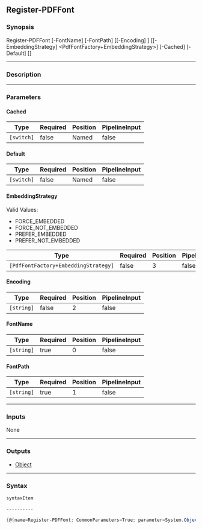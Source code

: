 Register-PDFFont
----------------




### Synopsis

Register-PDFFont [-FontName] <string> [-FontPath] <string> [[-Encoding] <string>] [[-EmbeddingStrategy] <PdfFontFactory+EmbeddingStrategy>] [-Cached] [-Default] [<CommonParameters>]




---


### Description


---


### Parameters
#### **Cached**




|Type      |Required|Position|PipelineInput|
|----------|--------|--------|-------------|
|`[switch]`|false   |Named   |false        |



#### **Default**




|Type      |Required|Position|PipelineInput|
|----------|--------|--------|-------------|
|`[switch]`|false   |Named   |false        |



#### **EmbeddingStrategy**

Valid Values:

* FORCE_EMBEDDED
* FORCE_NOT_EMBEDDED
* PREFER_EMBEDDED
* PREFER_NOT_EMBEDDED






|Type                                |Required|Position|PipelineInput|
|------------------------------------|--------|--------|-------------|
|`[PdfFontFactory+EmbeddingStrategy]`|false   |3       |false        |



#### **Encoding**




|Type      |Required|Position|PipelineInput|
|----------|--------|--------|-------------|
|`[string]`|false   |2       |false        |



#### **FontName**




|Type      |Required|Position|PipelineInput|
|----------|--------|--------|-------------|
|`[string]`|true    |0       |false        |



#### **FontPath**




|Type      |Required|Position|PipelineInput|
|----------|--------|--------|-------------|
|`[string]`|true    |1       |false        |





---


### Inputs
None




---


### Outputs
* [Object](https://learn.microsoft.com/en-us/dotnet/api/System.Object)






---


### Syntax
```PowerShell
syntaxItem
```
```PowerShell
----------
```
```PowerShell
{@{name=Register-PDFFont; CommonParameters=True; parameter=System.Object[]}}
```
